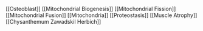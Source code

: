 [[Osteoblast]]
[[Mitochondrial Biogenesis]]
[[Mitochondrial Fission]]
[[Mitochondrial Fusion]]
[[Mitochondria]]
[[Proteostasis]]
[[Muscle Atrophy]]
[[Chysanthemum Zawadskil Herbich]]
